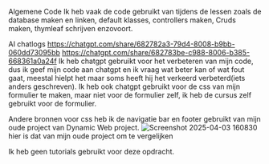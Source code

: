 Algemene Code
Ik heb vaak de code gebruikt van tijdens de lessen zoals de database maken en linken, default klasses, controllers maken, Cruds maken, thymleaf schrijven enzovoort.

AI chatlogs
https://chatgpt.com/share/682782a3-79d4-8008-b9bb-060dd73095bb
https://chatgpt.com/share/682783be-c988-8006-b385-668361a0a24f
Ik heb chatgpt gebruikt voor het verbeteren van mijn code, dus ik geef mijn code aan chatgpt en ik vraag wat beter kan of wat fout gaat, meestal hielpt het maar soms heeft hij het verkeerd verbeterd(iets anders geschreven).
Ik heb ook chatgpt gebruikt voor de css van mijn formulier te maken, maar niet voor de formulier zelf, ik heb de cursus zelf gebruikt voor de formulier.

Andere bronnen
voor css heb ik de navigatie bar en footer gebruikt van mijn oude project van Dynamic Web project.
![Screenshot 2025-04-03 160830](https://github.com/user-attachments/assets/7d9766ee-30b8-4f7d-98b3-5b01c78bd840) hier is dat van mijn oude project om te vergelijken

Ik heb geen tutorials gebruikt voor deze opdracht.
